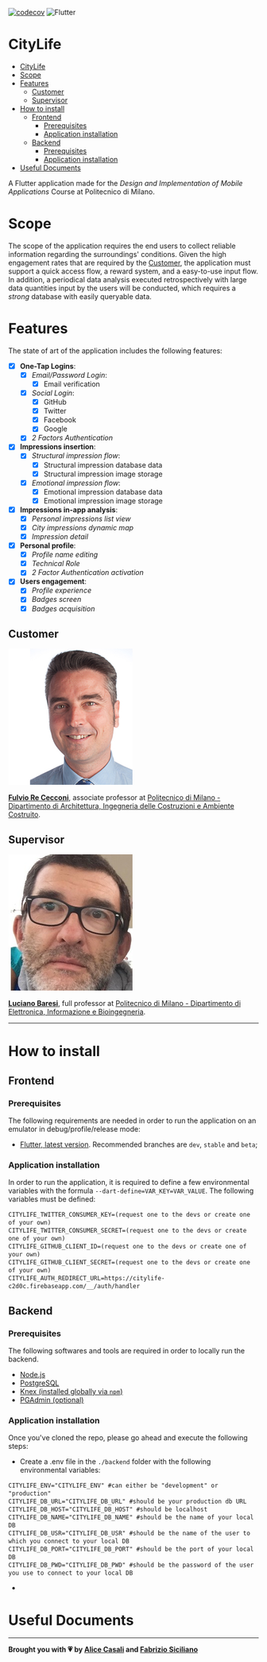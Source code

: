 [![codecov](https://codecov.io/gh/Fabs97/DIMA/branch/master/graph/badge.svg?token=YJDI9FXV60)](https://codecov.io/gh/Fabs97/DIMA)
![Flutter](https://github.com/Fabs97/DIMA/workflows/Flutter/badge.svg)

# CityLife
- [CityLife](#citylife)
- [Scope](#scope)
- [Features](#features)
  - [Customer](#customer)
  - [Supervisor](#supervisor)
- [How to install](#how-to-install)
  - [Frontend](#frontend)
    - [Prerequisites](#prerequisites)
    - [Application installation](#application-installation)
  - [Backend](#backend)
    - [Prerequisites](#prerequisites-1)
    - [Application installation](#application-installation-1)
- [Useful Documents](#useful-documents)

A Flutter application made for the *Design and Implementation of Mobile Applications* Course at Politecnico di Milano.

# Scope
The scope of the application requires the end users to collect reliable information regarding the surroundings' conditions. Given the high engagement rates that are required by the [Customer](#customer), the application must support a quick access flow, a reward system, and a easy-to-use input flow. In addition, a periodical data analysis executed retrospectively with large data quantities input by the users will be conducted, which requires a *strong* database with easily queryable data.

# Features
The state of art of the application includes the following features:
- [x] **One-Tap Logins**:
  - [x] *Email/Password Login*:
    - [x] Email verification
  - [x] *Social Login*:
    - [x] GitHub
    - [x] Twitter
    - [x] Facebook
    - [x] Google
  - [x] *2 Factors Authentication*
- [x] **Impressions insertion**:
  - [x] *Structural impression flow*:
    - [x] Structural impression database data
    - [x] Structural impression image storage
  - [x] *Emotional impression flow*:
    - [x] Emotional impression database data
    - [x] Emotional impression image storage
- [x] **Impressions in-app analysis**:
  - [x] *Personal impressions list view*
  - [x] *City impressions dynamic map*
  - [x] *Impression detail*
- [x] **Personal profile**:
  - [x] *Profile name editing*
  - [x] *Technical Role*
  - [x] *2 Factor Authentication activation*
- [x] **Users engagement**:
  - [x] *Profile experience*
  - [x] *Badges screen*
  - [x] *Badges acquisition*
## Customer
![Fulvio Re Cecconi](/readme_images/cecconi.jpg)

[**Fulvio Re Cecconi**](https://www4.ceda.polimi.it/manifesti/manifesti/controller/ricerche/RicercaPerDocentiPublic.do?EVN_PRODOTTI=evento&k_doc=137763&polij_device_category=DESKTOP&__pj0=0&__pj1=3b1c7a0b7e373822c5bdac98fb70ae55), associate professor at [Politecnico di Milano - Dipartimento di Architettura, Ingegneria delle Costruzioni e Ambiente Costruito](https://www.dabc.polimi.it/).
## Supervisor
![Luciano Baresi](/readme_images/baresi.jpeg)

[**Luciano Baresi**](https://baresi.faculty.polimi.it/), full professor at [Politecnico di Milano - Dipartimento di Elettronica, Informazione e Bioingegneria](https://www.deib.polimi.it/en/home).

----------

# How to install
## Frontend
### Prerequisites
The following requirements are needed in order to run the application on an emulator in debug/profile/release mode:
- [Flutter, latest version](https://flutter.dev/docs/get-started/install). Recommended branches are `dev`, `stable` and `beta`;

### Application installation
In order to run the application, it is required to define a few environmental variables with the formula `--dart-define=VAR_KEY=VAR_VALUE`. The following variables must be defined:
```
CITYLIFE_TWITTER_CONSUMER_KEY=(request one to the devs or create one of your own)
CITYLIFE_TWITTER_CONSUMER_SECRET=(request one to the devs or create one of your own)
CITYLIFE_GITHUB_CLIENT_ID=(request one to the devs or create one of your own)
CITYLIFE_GITHUB_CLIENT_SECRET=(request one to the devs or create one of your own)
CITYLIFE_AUTH_REDIRECT_URL=https://citylife-c2d0c.firebaseapp.com/__/auth/handler
```

## Backend
### Prerequisites
The following softwares and tools are required in order to locally run the backend.

-  [Node.js](https://nodejs.org/en/download/)
-  [PostgreSQL](https://www.postgresql.org/download/)
-  [Knex (installed globally via `npm`)](http://knexjs.org/#Installation)
-  [PGAdmin (optional)](https://www.pgadmin.org/download/)

### Application installation
Once you've cloned the repo, please go ahead and execute the following steps:
-  Create a .env file in the `./backend` folder with the following environmental variables: 
```
CITYLIFE_ENV="CITYLIFE_ENV" #can either be "development" or "production"
CITYLIFE_DB_URL="CITYLIFE_DB_URL" #should be your production db URL
CITYLIFE_DB_HOST="CITYLIFE_DB_HOST" #should be localhost
CITYLIFE_DB_NAME="CITYLIFE_DB_NAME" #should be the name of your local DB
CITYLIFE_DB_USR="CITYLIFE_DB_USR" #should be the name of the user to which you connect to your local DB
CITYLIFE_DB_PORT="CITYLIFE_DB_PORT" #should be the port of your local DB
CITYLIFE_DB_PWD="CITYLIFE_DB_PWD" #should be the password of the user you use to connect to your local DB
```
-  
# Useful Documents

----------
**Brought you with :heartpulse: by [Alice Casali](https://github.com/AliceCasali/) and [Fabrizio Siciliano](https://github.com/Fabs97/)**